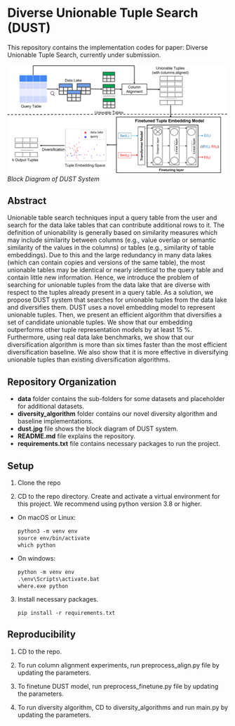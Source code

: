 # Diverse Unionable Tuple Search (DUST)

This repository contains the implementation codes for paper: Diverse Unionable Tuple Search, currently under submission. 

![dust blockdiagram](dust.jpg)*Block Diagram of DUST System*

## Abstract

Unionable table search techniques input a query table from the user and search for the data lake tables that can contribute additional rows to it. The definition of unionability is generally based on similarity measures which may include similarity between columns (e.g., value overlap or semantic similarity of the values in the columns) or tables (e.g., similarity of table embeddings). Due to this and the large redundancy in many data lakes (which can contain copies and versions of the same table), the most unionable tables may be identical or nearly identical to the query table and contain little new information. Hence, we introduce the problem of searching for unionable tuples from the data lake that are diverse with respect to the tuples already present in a query table. As a solution, we propose DUST system that searches for unionable tuples from the data lake and diversifies them. DUST uses a novel embedding model to represent unionable tuples. Then, we present an efficient algorithm that diversifies a set of candidate unionable tuples. We show that our embedding outperforms other tuple representation models by at least 15 %. Furthermore, using real data lake benchmarks, we show that our diversification algorithm is more than six times faster than the most efficient diversification baseline. We also show that it is more effective in diversifying unionable tuples than existing diversification algorithms.

## Repository Organization

- **data** folder contains the sub-folders for some datasets and placeholder for additional datasets.
- **diversity_algorithm** folder contains our novel diversity algorithm and baseline implementations.
- **dust.jpg** file shows the block diagram of DUST system.
- **README.md** file explains the repository.
- **requirements.txt** file contains necessary packages to run the project.

## Setup

1. Clone the repo

2. CD to the repo directory. Create and activate a virtual environment for this project. We recommend using python version 3.8 or higher.  
  * On macOS or Linux:
      ```
      python3 -m venv env
      source env/bin/activate
      which python
      ```
  * On windows:
      ```
      python -m venv env
      .\env\Scripts\activate.bat
      where.exe python
      ```

3. Install necessary packages. 
   ```
   pip install -r requirements.txt
   ```

## Reproducibility

1. CD to the repo.

2. To run column alignment experiments, run preprocess_align.py file by updating the parameters.

2. To finetune DUST model, run preprocess_finetune.py file by updating the parameters.

3. To run diversity algorithm, CD to diversity_algorithms and run main.py by updating the parameters.